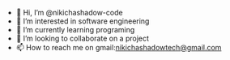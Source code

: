 - 👋 Hi, I’m @nikichashadow-code
- 👀 I’m interested in software engineering
- 🌱 I’m currently learning programing
- 💞️ I’m looking to collaborate on a project
- 📫 How to reach me on gmail:nikichashadowtech@gmail.com


<!---
nikichashadow-code/nikichashadow-code is a ✨ special ✨ repository because its `README.md` (this file) appears on your GitHub profile.
You can click the Preview link to take a look at your changes.
--->
